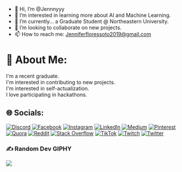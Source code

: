 - 👋 Hi, I’m @Jennnyyy
- 👀 I’m interested in learning more about AI and Machine Learning.
- 🌱 I’m currently... a Graduate Student @ Northeastern University. 
- 💞️ I’m looking to collaborate on new projects.
- 📫 How to reach me: Jenniferfloressoto2019@gmail.com

<!---
Jennnyyy/Jennnyyy is a ✨ special ✨ repository because its `README.md` (this file) appears on your GitHub profile.
You can click the Preview link to view your changes.
--->


# 💫 About Me:
I'm a recent graduate.<br>I'm interested in contributing to new projects. <br>I'm interested in self-actualization.<br>I love participating in hackathons. 

## 🌐 Socials:
[![Discord](https://img.shields.io/badge/Discord-%237289DA.svg?logo=discord&logoColor=white)](htttps://discord.gg/cNMK22Hq) [![Facebook](https://img.shields.io/badge/Facebook-%231877F2.svg?logo=Facebook&logoColor=white)](https://facebook.com/https://www.facebook.com/profile.php?id=100086929614978) [![Instagram](https://img.shields.io/badge/Instagram-%23E4405F.svg?logo=Instagram&logoColor=white)](https://instagram.com/floresszz) [![LinkedIn](https://img.shields.io/badge/LinkedIn-%230077B5.svg?logo=linkedin&logoColor=white)](https://linkedin.com/in//jenniferfloressoto) [![Medium](https://img.shields.io/badge/Medium-12100E?logo=medium&logoColor=white)](https://medium.com/@@jeflores) [![Pinterest](https://img.shields.io/badge/Pinterest-%23E60023.svg?logo=Pinterest&logoColor=white)](https://pinterest.com/@jenniferfloressoto2019) [![Quora](https://img.shields.io/badge/Quora-%23B92B27.svg?logo=Quora&logoColor=white)](https://quora.com/profile/Jennifer-Flores-919) [![Reddit](https://img.shields.io/badge/Reddit-%23FF4500.svg?logo=Reddit&logoColor=white)](https://reddit.com/user/Striking-karma-510) [![Stack Overflow](https://img.shields.io/badge/-Stackoverflow-FE7A16?logo=stack-overflow&logoColor=white)](https://stackoverflow.com/users/jennifer-flores) [![TikTok](https://img.shields.io/badge/TikTok-%23000000.svg?logo=TikTok&logoColor=white)](https://tiktok.com/@@jenniferflowerss) [![Twitch](https://img.shields.io/badge/Twitch-%239146FF.svg?logo=Twitch&logoColor=white)](https://twitch.tv/jennycodes) [![Twitter](https://img.shields.io/badge/Twitter-%231DA1F2.svg?logo=Twitter&logoColor=white)](https://twitter.com/@Jennife74906386) 


### ✍️ Random Dev GIPHY
![](https://media.giphy.com/media/zOvBKUUEERdNm/giphy.gif?cid=ecf05e478tpimes6w04ab8mxhmi9kut2bndvllgfma25vhf1&ep=v1_gifs_search&rid=giphy.gif&ct=g)


  

  <!-- Proudly created with GPRM ( https://gprm.itsvg.in ) -->
  

